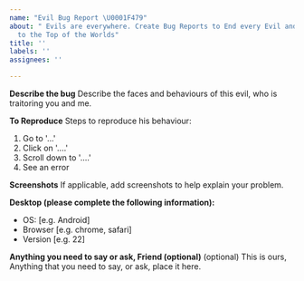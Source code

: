 ```yaml
---
name: "Evil Bug Report \U0001F479"
about: " Evils are everywhere. Create Bug Reports to End every Evil and Push Toodolee
  to the Top of the Worlds"
title: ''
labels: ''
assignees: ''

---
```


**Describe the bug**
Describe the faces and behaviours of this evil, who is traitoring you and me.

**To Reproduce**
Steps to reproduce his behaviour:
1. Go to '...'
2. Click on '....'
3. Scroll down to '....'
4. See an error


**Screenshots**
If applicable, add screenshots to help explain your problem.

**Desktop (please complete the following information):**
 - OS: [e.g. Android]
 - Browser [e.g. chrome, safari]
 - Version [e.g. 22]


**Anything you need to say or ask, Friend (optional)**
(optional) This is ours, Anything that you need to say, or ask, place it here.
